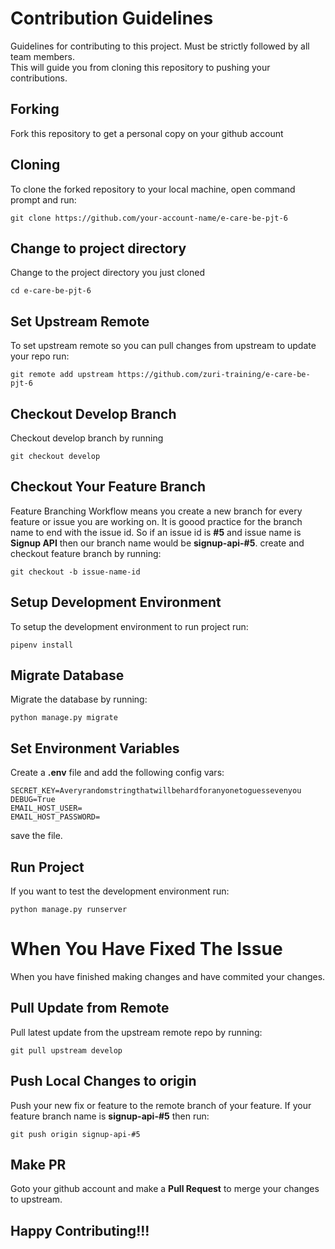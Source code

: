 # Contribution Guidelines 
Guidelines for contributing to this project. Must be strictly followed by all team members.  
This will guide you from cloning this repository to pushing your contributions.

## Forking
Fork this repository to get a personal copy on your github account

## Cloning
To clone the forked repository to your local machine, open command prompt and run:
```
git clone https://github.com/your-account-name/e-care-be-pjt-6
```

## Change to project directory
Change to the project directory you just cloned
```
cd e-care-be-pjt-6
```

## Set Upstream Remote
To set upstream remote so you can pull changes from upstream to update your repo run:
```
git remote add upstream https://github.com/zuri-training/e-care-be-pjt-6
```

## Checkout Develop Branch
Checkout develop branch by running
```
git checkout develop
```

## Checkout Your Feature Branch
Feature Branching Workflow means you create a new branch for every feature or issue you are working on.
It is goood practice for the branch name to end with the issue id.
So if an issue id is **#5** and issue name is **Signup API** then our branch name would be **signup-api-#5**.
create and checkout feature branch by running:
```
git checkout -b issue-name-id
```

## Setup Development Environment
To setup the development environment to run project run:
```
pipenv install
```

## Migrate Database
Migrate the database by running:
```
python manage.py migrate
```

## Set Environment Variables
Create a **.env** file and add the following config vars:
```
SECRET_KEY=Averyrandomstringthatwillbehardforanyonetoguessevenyou
DEBUG=True
EMAIL_HOST_USER=
EMAIL_HOST_PASSWORD=
```
save the file.

## Run Project
If you want to test the development environment run:
```
python manage.py runserver
```

# When You Have Fixed The Issue
When you have finished making changes and have commited your changes.

## Pull Update from Remote
Pull latest update from the upstream remote repo by running:
```
git pull upstream develop
```

## Push Local Changes to origin
Push your new fix or feature to the remote branch of your feature.
If your feature branch name is **signup-api-#5** then run:
```
git push origin signup-api-#5
```

## Make PR
Goto your github account and make a **Pull Request** to merge your changes to upstream.

## Happy Contributing!!!
